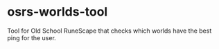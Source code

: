 # osrs-worlds-tool
Tool for Old School RuneScape that checks which worlds have the best ping for the user.
